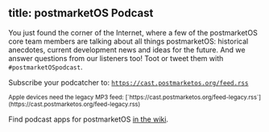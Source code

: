 title: postmarketOS Podcast
---

You just found the corner of the Internet, where a few of the postmarketOS core
team members are talking about all things postmarketOS: historical anecdotes,
current development news and ideas for the future. And we answer questions from
our listeners too! Toot or tweet them with <code>#postmarketOSpodcast</code>.

Subscribe your podcatcher to:
[`https://cast.postmarketos.org/feed.rss`](https://cast.postmarketos.org/feed.rss)

<small>
Apple devices need the legacy MP3 feed:
[`https://cast.postmarketos.org/feed-legacy.rss`](https://cast.postmarketos.org/feed-legacy.rss)
</small>

Find podcast apps for postmarketOS
[in the wiki](https://wiki.postmarketos.org/wiki/Applications_by_category#Podcast_apps).
